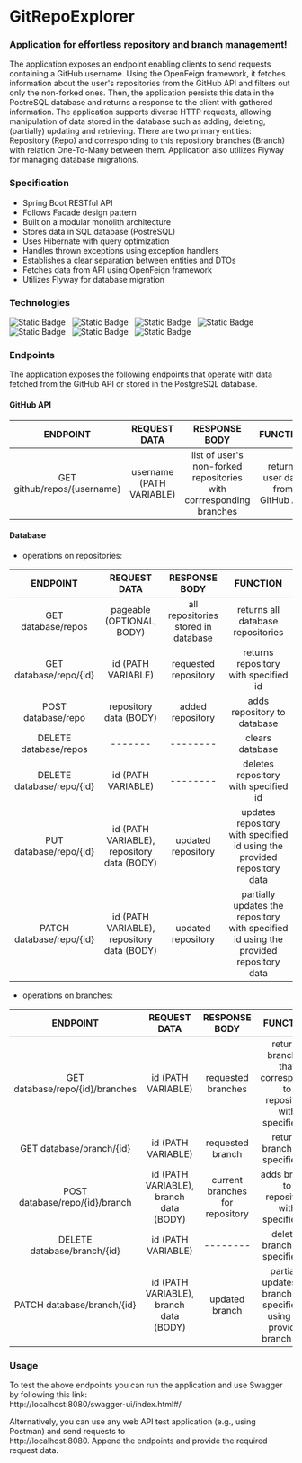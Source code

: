 
# GitRepoExplorer


### Application for effortless repository and branch management!

The application exposes an endpoint enabling clients to send requests containing a GitHub username.
Using the OpenFeign framework, it fetches information about the user's repositories from the GitHub API and filters out only the non-forked ones.
Then, the application persists this data in the PostreSQL database and returns a response to the client with gathered information.
The application supports diverse HTTP requests, allowing manipulation of data stored in the database such as adding, deleting, (partially) updating and retrieving.
There are two primary entities: Repository (Repo) and corresponding to this repository branches (Branch) with relation One-To-Many between them.
Application also utilizes Flyway for managing database migrations.


### Specification
- Spring Boot RESTful API 
- Follows Facade design pattern
- Built on a modular monolith architecture
- Stores data in SQL database (PostreSQL)
- Uses Hibernate with query optimization
- Handles thrown exceptions using exception handlers
- Establishes a clear separation between entities and DTOs
- Fetches data from API using OpenFeign framework
- Utilizes Flyway for database migration

### Technologies

![Static Badge](https://img.shields.io/badge/17-Java-orange?style=for-the-badge) &nbsp;
![Static Badge](https://img.shields.io/badge/apache_maven-C71A36?style=for-the-badge&logo=apachemaven&logoColor=white) &nbsp;
![Static Badge](https://img.shields.io/badge/Spring_Boot-F2F4F9?style=for-the-badge&logo=spring) &nbsp;
![Static Badge](https://img.shields.io/badge/PostgreSQL-316192?style=for-the-badge&logo=postgresql&logoColor=white) &nbsp;
![Static Badge](https://img.shields.io/badge/Hibernate-4EA94B?style=for-the-badge&logo=Hibernate&logoColor=white) &nbsp;
![Static Badge](https://img.shields.io/badge/Flyway-9B489A?style=for-the-badge&logo=flyway) &nbsp;
![Static Badge](https://img.shields.io/badge/Docker-2CA5E0?style=for-the-badge&logo=docker&logoColor=white) &nbsp;


### Endpoints
The application exposes the following endpoints that operate with data fetched from the GitHub API or stored in the PostgreSQL database.

#### GitHub API

|            ENDPOINT             |                  REQUEST DATA                  |                            RESPONSE BODY                            |                 FUNCTION                 |
|:-------------------------------:|:----------------------------------------------:|:-------------------------------------------------------------------:|:----------------------------------------:|
|   GET github/repos/{username}   |            username (PATH VARIABLE)            | list of user's non-forked repositories with corrresponding branches |    returns user data from GitHub API     |


#### Database
 - operations on repositories:

|            ENDPOINT             |                  REQUEST DATA                  |            RESPONSE BODY            |                                       FUNCTION                                        |
|:-------------------------------:|:----------------------------------------------:|:-----------------------------------:|:-------------------------------------------------------------------------------------:|
|       GET database/repos        |           pageable (OPTIONAL, BODY)            | all repositories stored in database |                           returns all database repositories                           |
|     GET database/repo/{id}      |               id (PATH VARIABLE)               |        requested repository         |                         returns repository with specified id                          |
|       POST database/repo        |             repository data (BODY)             |          added repository           |                              adds repository to database                              |
|      DELETE database/repos      |                    -------                     |              --------               |                                    clears database                                    |
|    DELETE database/repo/{id}    |               id (PATH VARIABLE)               |              --------               |                         deletes repository with specified id                          |
|     PUT database/repo/{id}      | id (PATH VARIABLE),<br/>repository data (BODY) |         updated repository          |        updates repository with specified id using the provided repository data        |
|    PATCH database/repo/{id}     | id (PATH VARIABLE),<br/>repository data (BODY) |         updated repository          | partially updates the repository with specified id using the provided repository data |

- operations on branches:

|            ENDPOINT             |                  REQUEST DATA                  |            RESPONSE BODY            |                                       FUNCTION                                        |
|:-------------------------------:|:----------------------------------------------:|:-----------------------------------:|:-------------------------------------------------------------------------------------:|
| GET database/repo/{id}/branches |               id (PATH VARIABLE)               |         requested branches          |           returns branches that corresponds to repository with specified id           |
|    GET database/branch/{id}     |               id (PATH VARIABLE)               |          requested branch           |                           returns branch with specified id                            |
| POST database/repo/{id}/branch  |   id (PATH VARIABLE),<br/>branch data (BODY)   |   current branches for repository   |                      adds branch to repository with specified id                      |
|   DELETE database/branch/{id}   |               id (PATH VARIABLE)               |              --------               |                           deletes branch with specified id                            |
|   PATCH database/branch/{id}    |   id (PATH VARIABLE),<br/>branch data (BODY)   |           updated branch            |     partially updates the branch with specified id using the provided branch data     |



### Usage
To test the above endpoints you can run the application and use Swagger by following this link:  
http://localhost:8080/swagger-ui/index.html#/  

Alternatively, you can use any web API test application (e.g., using Postman) and send requests to  
http://localhost:8080. Append the endpoints and provide the required request data.






